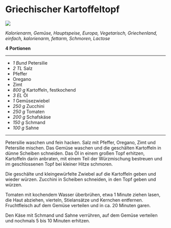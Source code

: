 # Griechischer Kartoffeltopf

![](images/griechischer-kartoffeltopf-vegetarisch.jpg)

*Kalorienarm, Gemüse, Hauptspeise, Europa, Vegetarisch, Griechenland, einfach, kalorienarm, fettarm, Schmoren, Lactose*

**4 Portionen**

---

- *1 Bund* Petersilie
- *2 TL* Salz
- Pfeffer
- Oregano
- Zimt
- *800 g* Kartoffeln, festkochend
- *3 EL* Öl
- *1* Gemüsezwiebel
- *250 g* Zucchini
- *250 g* Tomaten
- *200 g* Schafskäse
- *150 g* Schmand
- *100 g* Sahne

---

Petersilie waschen und fein hacken. Salz mit Pfeffer, Oregano, Zimt und Petersilie mischen.
Das Gemüse waschen und die geschälten Kartoffeln in dünne Scheiben schneiden. Das Öl in einem großen Topf erhitzen, Kartoffeln darin anbraten, mit einem Teil der Würzmischung bestreuen und im geschlossenen Topf bei kleiner Hitze schmoren.

Die geschälte und kleingewürfelte Zwiebel auf die Kartoffeln geben und wieder würzen.
Zucchini in Scheiben schneiden, in den Topf geben und würzen.

Tomaten mit kochendem Wasser überbrühen, etwa 1 Minute ziehen lasen, die Haut abziehen, vierteln, Stielansätze und Kernchen entfernen. Fruchtfleisch auf dem Gemüse verteilen und in ca. 20 Minuten garen.

Den Käse mit Schmand und Sahne verrühren, auf dem Gemüse verteilen und nochmals 5 bis 10 Minuten erhitzen.